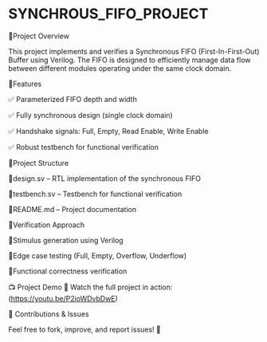 # SYNCHROUS_FIFO_PROJECT

🚀Project Overview

This project implements and verifies a Synchronous FIFO (First-In-First-Out) Buffer using Verilog. The FIFO is designed to efficiently manage data flow between different modules operating under the same clock domain.

🔹Features

✅ Parameterized FIFO depth and width

✅ Fully synchronous design (single clock domain)

✅ Handshake signals: Full, Empty, Read Enable, Write Enable

✅ Robust testbench for functional verification


🔹Project Structure

🎯design.sv – RTL implementation of the synchronous FIFO

🎯testbench.sv – Testbench for functional verification

🎯README.md – Project documentation


🔹Verification Approach

🎯Stimulus generation using Verilog

🎯Edge case testing (Full, Empty, Overflow, Underflow)

🎯Functional correctness verification

📺 Project Demo 🎥 Watch the full project in action: (https://youtu.be/P2ioWDvbDwE)


📌 Contributions & Issues

Feel free to fork, improve, and report issues! 🚀



